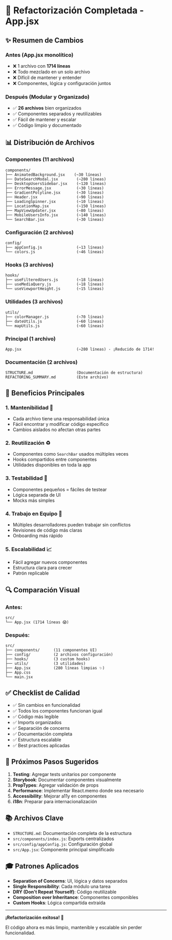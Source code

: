 # 🎉 Refactorización Completada - App.jsx

## ✨ Resumen de Cambios

### Antes (App.jsx monolítico)
- ❌ 1 archivo con **1714 líneas**
- ❌ Todo mezclado en un solo archivo
- ❌ Difícil de mantener y entender
- ❌ Componentes, lógica y configuración juntos

### Después (Modular y Organizado)
- ✅ **26 archivos** bien organizados
- ✅ Componentes separados y reutilizables
- ✅ Fácil de mantener y escalar
- ✅ Código limpio y documentado

## 📊 Distribución de Archivos

### Componentes (11 archivos)
```
components/
├── AnimatedBackground.jsx    (~30 líneas)
├── DateSearchModal.jsx        (~280 líneas)
├── DesktopUsersSidebar.jsx    (~120 líneas)
├── ErrorMessage.jsx           (~30 líneas)
├── GradientPolyline.jsx       (~30 líneas)
├── Header.jsx                 (~90 líneas)
├── LoadingSpinner.jsx         (~10 líneas)
├── LocationMap.jsx            (~150 líneas)
├── MapViewUpdater.jsx         (~80 líneas)
├── MobileUsersInfo.jsx        (~140 líneas)
└── SearchBar.jsx              (~30 líneas)
```

### Configuración (2 archivos)
```
config/
├── appConfig.js               (~13 líneas)
└── colors.js                  (~46 líneas)
```

### Hooks (3 archivos)
```
hooks/
├── useFilteredUsers.js        (~18 líneas)
├── useMediaQuery.js           (~18 líneas)
└── useViewportHeight.js       (~15 líneas)
```

### Utilidades (3 archivos)
```
utils/
├── colorManager.js            (~70 líneas)
├── dateUtils.js               (~60 líneas)
└── mapUtils.js                (~60 líneas)
```

### Principal (1 archivo)
```
App.jsx                        (~280 líneas) - ¡Reducido de 1714!
```

### Documentación (2 archivos)
```
STRUCTURE.md                   (Documentación de estructura)
REFACTORING_SUMMARY.md         (Este archivo)
```

## 🎯 Beneficios Principales

### 1. Mantenibilidad 📝
- Cada archivo tiene una responsabilidad única
- Fácil encontrar y modificar código específico
- Cambios aislados no afectan otras partes

### 2. Reutilización ♻️
- Componentes como `SearchBar` usados múltiples veces
- Hooks compartidos entre componentes
- Utilidades disponibles en toda la app

### 3. Testabilidad 🧪
- Componentes pequeños = fáciles de testear
- Lógica separada de UI
- Mocks más simples

### 4. Trabajo en Equipo 👥
- Múltiples desarrolladores pueden trabajar sin conflictos
- Revisiones de código más claras
- Onboarding más rápido

### 5. Escalabilidad 📈
- Fácil agregar nuevos componentes
- Estructura clara para crecer
- Patrón replicable

## 🔍 Comparación Visual

### Antes:
```
src/
└── App.jsx (1714 líneas 😱)
```

### Después:
```
src/
├── components/      (11 componentes UI)
├── config/          (2 archivos configuración)
├── hooks/           (3 custom hooks)
├── utils/           (3 utilidades)
├── App.jsx          (280 líneas limpias ✨)
├── App.css
└── main.jsx
```

## ✅ Checklist de Calidad

- ✅ Sin cambios en funcionalidad
- ✅ Todos los componentes funcionan igual
- ✅ Código más legible
- ✅ Imports organizados
- ✅ Separación de concerns
- ✅ Documentación completa
- ✅ Estructura escalable
- ✅ Best practices aplicadas

## 🚀 Próximos Pasos Sugeridos

1. **Testing**: Agregar tests unitarios por componente
2. **Storybook**: Documentar componentes visualmente
3. **PropTypes**: Agregar validación de props
4. **Performance**: Implementar React.memo donde sea necesario
5. **Accessibility**: Mejorar a11y en componentes
6. **i18n**: Preparar para internacionalización

## 📚 Archivos Clave

- `STRUCTURE.md`: Documentación completa de la estructura
- `src/components/index.js`: Exports centralizados
- `src/config/appConfig.js`: Configuración global
- `src/App.jsx`: Componente principal simplificado

## 🎓 Patrones Aplicados

- **Separation of Concerns**: UI, lógica y datos separados
- **Single Responsibility**: Cada módulo una tarea
- **DRY (Don't Repeat Yourself)**: Código reutilizable
- **Composition over Inheritance**: Componentes componibles
- **Custom Hooks**: Lógica compartida extraída

---

**¡Refactorización exitosa! 🎉**

El código ahora es más limpio, mantenible y escalable sin perder funcionalidad.
